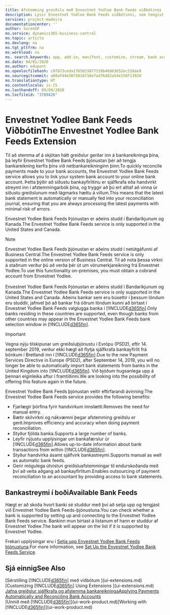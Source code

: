 ```yaml
---
title: Afstemming greiðslu með Envestnet Yodlee Bank Feeds viðbótinni | Microsoft Docs
description: Lýsir Envestnet Yodlee Bank Feeds viðbótinni, sem tengist bankareikningum svo þú getir afstemmt greiðslur á fljótlegan máta.
services: project-madeira
documentationcenter: ''
author: SorenGP
ms.service: dynamics365-business-central
ms.topic: article
ms.devlang: na
ms.tgt_pltfrm: na
ms.workload: na
ms. search.keywords: app, add-in, manifest, customize, stream, bank account link
ms.date: 04/01/2020
ms.author: edupont
ms.openlocfilehash: c97673ceda1765033877318b46d63652ec318ae9
ms.sourcegitcommit: a80afd4e5075018716efad76d82a54e158f1392d
ms.translationtype: HT
ms.contentlocale: is-IS
ms.lasthandoff: 09/09/2020
ms.locfileid: "3789426"
---
```

# <a name="the-envestnet-yodlee-bank-feeds-extension"></a><span data-ttu-id="6faf3-103">Envestnet Yodlee Bank Feeds Viðbótin</span><span class="sxs-lookup"><span data-stu-id="6faf3-103">The Envestnet Yodlee Bank Feeds Extension</span></span>
<span data-ttu-id="6faf3-104">Til að stemma af á skjótan hátt greiðslur gerðar inn á bankareikninga þína, þá leyfir Envestnet Yodlee Bank Feeds þjónustan þér að tengja bankareikning kerfis þíns við netbankareikninginn þinn.</span><span class="sxs-lookup"><span data-stu-id="6faf3-104">To quickly reconcile payments made to your bank accounts, the Envestnet Yodlee Bank Feeds service allows you to link your system bank account to your online bank account.</span></span> <span data-ttu-id="6faf3-105">Þetta þýðir að síðustu bankayfirlitinu er sjálfkrafa eða handvirkt streymt inn í afstemmingarbók þína, og tryggir að þú ert alltaf að vinna úr síðustu greiðslunum með lágmarks hættu á villum.</span><span class="sxs-lookup"><span data-stu-id="6faf3-105">This means that the latest bank statement is automatically or manually fed into your reconciliation journal, ensuring that you are always processing the latest payments with minimal risk of errors.</span></span>

<span data-ttu-id="6faf3-106">Envestnet Yodlee Bank Feeds Þjónustan er aðeins studd í Bandaríkjunum og Kanada.</span><span class="sxs-lookup"><span data-stu-id="6faf3-106">The Envestnet Yodlee Bank Feeds service is only supported in the United States and Canada.</span></span>

> [!NOTE]
> <span data-ttu-id="6faf3-107">Envestnet Yodlee Bank Feeds þjónustan er aðeins studd í netútgáfunni af Business Central.</span><span class="sxs-lookup"><span data-stu-id="6faf3-107">The Envestnet Yodlee Bank Feeds service is only supported in the online version of Business Central.</span></span> <span data-ttu-id="6faf3-108">Til að nota þessa virkni á staðnum verður þú að verða þér út um vörumerkjareikning frá Envestnet Yodlee.</span><span class="sxs-lookup"><span data-stu-id="6faf3-108">To use this functionality on-premises, you must obtain a cobrand account from Envestnet Yodlee.</span></span><br /><br />
> <span data-ttu-id="6faf3-109">Envestnet Yodlee Bank Feeds Þjónustan er aðeins studd í Bandaríkjunum og Kanada.</span><span class="sxs-lookup"><span data-stu-id="6faf3-109">The Envestnet Yodlee Bank Feeds service is only supported in the United States and Canada.</span></span>
> <span data-ttu-id="6faf3-110">Aðeins bankar sem eru búsettir í þessum löndum eru studdir, jafnvel þó að bankar frá öðrum löndum kunni að birtast í Envestnet Yodlee Bank Feeds valglugga banka í [!INCLUDE[d365fin](includes/d365fin_md.md)].</span><span class="sxs-lookup"><span data-stu-id="6faf3-110">Only banks residing in these countries are supported, even though banks from other countries may appear in the Envestnet Yodlee Bank Feeds bank selection window in [!INCLUDE[d365fin](includes/d365fin_md.md)].</span></span>

> [!IMPORTANT]
> <span data-ttu-id="6faf3-111">Vegna nýju tilskipunar um greiðsluþjónustu í Evrópu (PSD2), eftir 14. september 2019, verður ekki hægt að flytja sjálfkrafa bankayfirlit frá bönkum í Bretlandi inn í [!INCLUDE[d365fin](includes/d365fin_md.md)].</span><span class="sxs-lookup"><span data-stu-id="6faf3-111">Due to the new Payment Services Directive in Europe (PSD2), after September 14, 2019, you will no longer be able to automatically import bank statements from banks in the United Kingdom into [!INCLUDE[d365fin](includes/d365fin_md.md)].</span></span> <span data-ttu-id="6faf3-112">Við bjóðum hugsanlega upp á þennan eiginleika aftur í framtíðinni.</span><span class="sxs-lookup"><span data-stu-id="6faf3-112">We are looking into the possibility of offering this feature again in the future.</span></span>

<span data-ttu-id="6faf3-113">Envestnet Yodlee Bank Feeds þjónustan veitir eftirfarandi ávinning:</span><span class="sxs-lookup"><span data-stu-id="6faf3-113">The Envestnet Yodlee Bank Feeds service provides the following benefits:</span></span>

* <span data-ttu-id="6faf3-114">Fjarlægir þörfina fyrir handvirkum innslætti.</span><span class="sxs-lookup"><span data-stu-id="6faf3-114">Removes the need for manual entry.</span></span>
* <span data-ttu-id="6faf3-115">Bætir skilvirkni og nákvæmni þegar afstemming greiðslu er gerð.</span><span class="sxs-lookup"><span data-stu-id="6faf3-115">Improves efficiency and accuracy when doing payment reconciliation.</span></span>
* <span data-ttu-id="6faf3-116">Styður fjölda banka.</span><span class="sxs-lookup"><span data-stu-id="6faf3-116">Supports a large number of banks.</span></span>
* <span data-ttu-id="6faf3-117">Leyfir nýjustu upplýsingar um bankafærslur úr [!INCLUDE[d365fin](includes/d365fin_md.md)].</span><span class="sxs-lookup"><span data-stu-id="6faf3-117">Allows up-to-date information about bank transactions from within [!INCLUDE[d365fin](includes/d365fin_md.md)].</span></span>
* <span data-ttu-id="6faf3-118">Styður handvirka ásamt sjálfvirk bankastreymi.</span><span class="sxs-lookup"><span data-stu-id="6faf3-118">Supports manual as well as automatic bank feeds.</span></span>
* <span data-ttu-id="6faf3-119">Gerir mögulega útvistun greiðsluafstemmingar til endurskoðanda með því að veita aðgang að bankayfirlitum.</span><span class="sxs-lookup"><span data-stu-id="6faf3-119">Enables outsourcing of payment reconciliation to an accountant by providing access to bank statements.</span></span>

## <a name="available-bank-feeds"></a><span data-ttu-id="6faf3-120">Bankastreymi í boði</span><span class="sxs-lookup"><span data-stu-id="6faf3-120">Available Bank Feeds</span></span>
<span data-ttu-id="6faf3-121">Hægt er að skoða hvort banki sé studdur með því að setja upp og tengjast við Envestnet Yodlee Bank Feeds-þjónustuna.</span><span class="sxs-lookup"><span data-stu-id="6faf3-121">You can check whether a bank is supported by setting up and connecting to the Envestnet Yodlee Bank Feeds service.</span></span> <span data-ttu-id="6faf3-122">Bankinn mun birtast á listanum ef hann er studdur af Envestnet Yodlee.</span><span class="sxs-lookup"><span data-stu-id="6faf3-122">The bank will appear on the list if it is supported by Envestnet Yodlee.</span></span>

<span data-ttu-id="6faf3-123">Frekari upplýsingar eru í [Setja upp Envestnet Yodlee Bank Feeds þjónustuna](bank-how-setup-bank-statement-service.md).</span><span class="sxs-lookup"><span data-stu-id="6faf3-123">For more information, see [Set Up the Envestnet Yodlee Bank Feeds Service](bank-how-setup-bank-statement-service.md).</span></span>

## <a name="see-also"></a><span data-ttu-id="6faf3-124">Sjá einnig</span><span class="sxs-lookup"><span data-stu-id="6faf3-124">See Also</span></span>
<span data-ttu-id="6faf3-125">[Sérstilling [!INCLUDE[d365fin](includes/d365fin_md.md)] með viðbótum ](ui-extensions.md)  </span><span class="sxs-lookup"><span data-stu-id="6faf3-125">[Customizing [!INCLUDE[d365fin](includes/d365fin_md.md)] Using Extensions ](ui-extensions.md)  </span></span>  
[<span data-ttu-id="6faf3-126">Jafna greiðslur sjálfkrafa og afstemma bankareikninga</span><span class="sxs-lookup"><span data-stu-id="6faf3-126">Applying Payments Automatically and Reconciling Bank Accounts</span></span>](receivables-apply-payments-auto-reconcile-bank-accounts.md)  
<span data-ttu-id="6faf3-127">[Unnið með [!INCLUDE[d365fin](includes/d365fin_md.md)]](ui-work-product.md)</span><span class="sxs-lookup"><span data-stu-id="6faf3-127">[Working with [!INCLUDE[d365fin](includes/d365fin_md.md)]](ui-work-product.md)</span></span>
